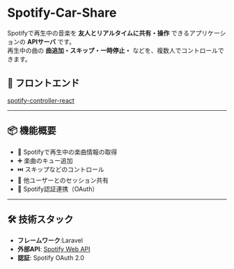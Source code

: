 # Spotify-Car-Share 

Spotifyで再生中の音楽を **友人とリアルタイムに共有・操作** できるアプリケーションの **APIサーバ** です。  
再生中の曲の **曲追加・スキップ・一時停止・** などを、複数人でコントロールできます。

## 🔗 フロントエンド

[spotify-controller-react](https://github.com/KUNKUN2121/spotify-controller-react/commits/master/)

---

## 📦 機能概要

- 🎵 Spotifyで再生中の楽曲情報の取得
- ➕ 楽曲のキュー追加
- ⏭️ スキップなどのコントロール
- 👥 他ユーザーとのセッション共有
- 🔐 Spotify認証連携（OAuth）

---

## 🛠 技術スタック

- **フレームワーク**:Laravel
- **外部API**: [Spotify Web API](https://developer.spotify.com/documentation/web-api/)
- **認証**: Spotify OAuth 2.0

